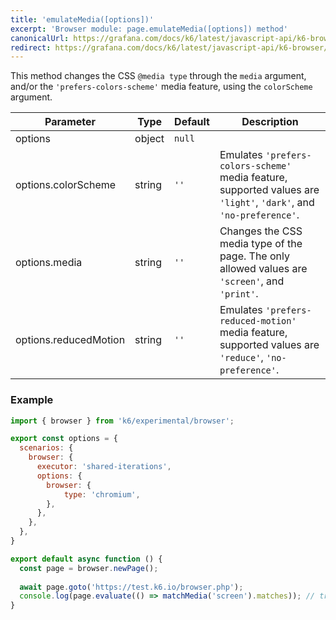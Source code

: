 ```yaml
---
title: 'emulateMedia([options])'
excerpt: 'Browser module: page.emulateMedia([options]) method'
canonicalUrl: https://grafana.com/docs/k6/latest/javascript-api/k6-browser/page/emulatemedia/
redirect: https://grafana.com/docs/k6/latest/javascript-api/k6-browser/page/emulatemedia/
---
```


This method changes the CSS `@media type` through the `media` argument, and/or the `'prefers-colors-scheme'` media feature, using the `colorScheme` argument.

<TableWithNestedRows>

| Parameter              | Type     | Default | Description                                                                                                                                                                                                                           |
|------------------------|----------|---------|---------------------------------------------------------------------------------------------------------------------------------------------------------------------------------------------------------------------------------------|
| options                | object   | `null`  |                                                                                                                                                                                                                                       |
| options.colorScheme    | string   | `''`    | Emulates `'prefers-colors-scheme'` media feature, supported values are `'light'`, `'dark'`, and `'no-preference'`.                                                                                                                    |
| options.media          | string   | `''`    | Changes the CSS media type of the page. The only allowed values are `'screen'`, and `'print'`.                                                                                                                                        |
| options.reducedMotion  | string   | `''`    | Emulates `'prefers-reduced-motion'` media feature, supported values are `'reduce'`, `'no-preference'`.                                                                                                                                |

</TableWithNestedRows>


### Example

<CodeGroup labels={[]}>

<!-- eslint-skip -->

```javascript
import { browser } from 'k6/experimental/browser';

export const options = {
  scenarios: {
    browser: {
      executor: 'shared-iterations',
      options: {
        browser: {
            type: 'chromium',
        },
      },
    },
  },
}

export default async function () {
  const page = browser.newPage();
  
  await page.goto('https://test.k6.io/browser.php');
  console.log(page.evaluate(() => matchMedia('screen').matches)); // true
}
```

</CodeGroup>


